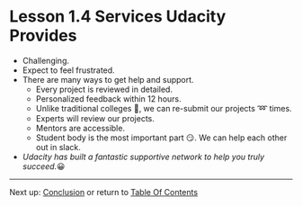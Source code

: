 # Lesson 1.4 Services Udacity Provides

- Challenging.
- Expect to feel frustrated.
- There are many ways to get help and support.
  - Every project is reviewed in detailed.
  - Personalized feedback within 12 hours.
  - Unlike traditional colleges :speak_no_evil:, we can re-submit our projects :loop: times.
  - Experts will review our projects.
  - Mentors are accessible.
  - Student body is the most important part :smirk:. We can help each other out in slack.
- *Udacity has built a fantastic supportive network to help you truly succeed.*:grinning:

- - -
Next up: [Conclusion](ND024_Part1_Lesson01_05.md) or return to [Table Of Contents](./ND024_TableOfContents.md)